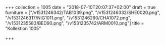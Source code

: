 +++
collection = 1005
date = "2018-07-10T20:07:37+02:00"
draft = true
furniture = ["/v1531246342/TAB1039.png", "/v1531246332/SHE0020.png", "/v1531246317/NIG1011.png", "/v1531246290/CHA1072.png", "/v1531235583/BED90.png", "/v1531235742/ARM0010.png"]
title = "Kollektion 1005"

+++
